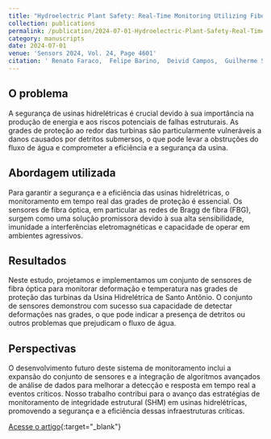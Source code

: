 ```yaml
---
title: "Hydroelectric Plant Safety: Real-Time Monitoring Utilizing Fiber-Optic Sensors"
collection: publications
permalink: /publication/2024-07-01-Hydroelectric-Plant-Safety-Real-Time-Monitoring-Utilizing-Fiber-Optic-Sensors
category: manuscripts
date: 2024-07-01
venue: 'Sensors 2024, Vol. 24, Page 4601'
citation: ' Renato Faraco,  Felipe Barino,  Deivid Campos,  Guilherme Sampaio,  Leonardo Honório,  André Marcato,  Alexandre Santos,  Clayton Santos,  Fernando Hamaji, &quot;Hydroelectric Plant Safety: Real-Time Monitoring Utilizing Fiber-Optic Sensors.&quot; Sensors 2024, Vol. 24, Page 4601, 2024.'
---
```


## O problema

A segurança de usinas hidrelétricas é crucial devido à sua importância na produção de energia e aos riscos potenciais de falhas estruturais. As grades de proteção ao redor das turbinas são particularmente vulneráveis a danos causados por detritos submersos, o que pode levar a obstruções do fluxo de água e comprometer a eficiência e a segurança da usina.

## Abordagem utilizada

Para garantir a segurança e a eficiência das usinas hidrelétricas, o monitoramento em tempo real das grades de proteção é essencial. Os sensores de fibra óptica, em particular as redes de Bragg de fibra (FBG), surgem como uma solução promissora devido à sua alta sensibilidade, imunidade a interferências eletromagnéticas e capacidade de operar em ambientes agressivos.

## Resultados

Neste estudo, projetamos e implementamos um conjunto de sensores de fibra óptica para monitorar deformação e temperatura nas grades de proteção das turbinas da Usina Hidrelétrica de Santo Antônio. O conjunto de sensores demonstrou com sucesso sua capacidade de detectar deformações nas grades, o que pode indicar a presença de detritos ou outros problemas que prejudicam o fluxo de água.

## Perspectivas

O desenvolvimento futuro deste sistema de monitoramento inclui a expansão do conjunto de sensores e a integração de algoritmos avançados de análise de dados para melhorar a detecção e resposta em tempo real a eventos críticos. Nosso trabalho contribui para o avanço das estratégias de monitoramento de integridade estrutural (SHM) em usinas hidrelétricas, promovendo a segurança e a eficiência dessas infraestruturas críticas.

[Acesse o artigo](https://www.mdpi.com/1424-8220/24/14/4601){:target="_blank"}
